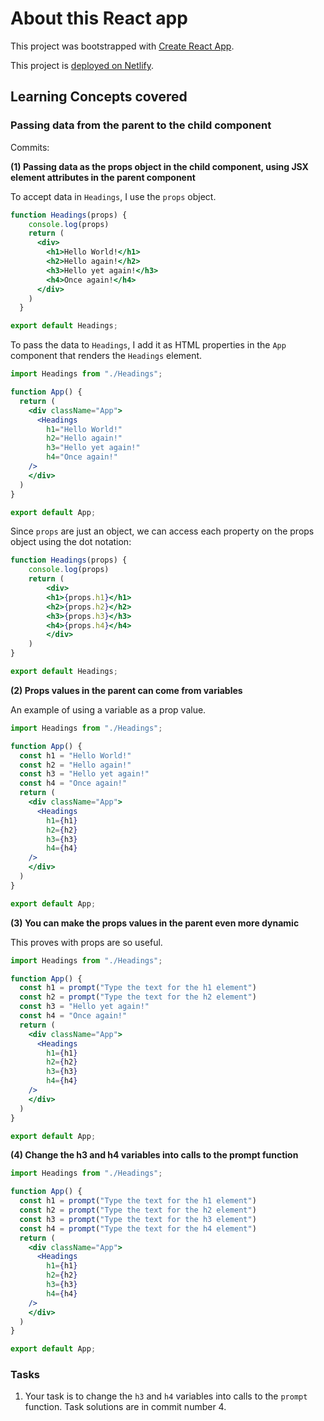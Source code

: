 # About this React app

This project was bootstrapped with [Create React App](https://github.com/facebook/create-react-app).

This project is [deployed on Netlify]().

## Learning Concepts covered

### Passing data from the parent to the child component

Commits:

**(1) Passing data as the props object in the child component, using JSX element attributes in the parent component**

To accept data in `Headings`, I use the `props` object.
```jsx
function Headings(props) {
    console.log(props)
    return (
      <div>
        <h1>Hello World!</h1>
        <h2>Hello again!</h2>
        <h3>Hello yet again!</h3>
        <h4>Once again!</h4>
      </div>
    )
  }

export default Headings;
```

To pass the data to `Headings`, I add it as HTML properties in the `App` component that renders the `Headings` element.
```jsx
import Headings from "./Headings";

function App() {
  return (
    <div className="App">
      <Headings
        h1="Hello World!"
        h2="Hello again!"
        h3="Hello yet again!"
        h4="Once again!"
    />
    </div>
  )
}

export default App;
```

Since `props` are just an object, we can access each property on the props object using the dot notation:
```jsx
function Headings(props) {
    console.log(props)
    return (
        <div>
        <h1>{props.h1}</h1>
        <h2>{props.h2}</h2>
        <h3>{props.h3}</h3>
        <h4>{props.h4}</h4>
        </div>
    )
}

export default Headings;
```

**(2) Props values in the parent can come from variables**

An example of using a variable as a prop value.

```jsx
import Headings from "./Headings";

function App() {
  const h1 = "Hello World!"
  const h2 = "Hello again!"
  const h3 = "Hello yet again!"
  const h4 = "Once again!"
  return (
    <div className="App">
      <Headings
        h1={h1}
        h2={h2}
        h3={h3}
        h4={h4}
    />
    </div>
  )
}

export default App;
```

**(3) You can make the props values in the parent even more dynamic**

This proves with props are so useful.

```jsx
import Headings from "./Headings";

function App() {
  const h1 = prompt("Type the text for the h1 element")
  const h2 = prompt("Type the text for the h2 element")
  const h3 = "Hello yet again!"
  const h4 = "Once again!"
  return (
    <div className="App">
      <Headings
        h1={h1}
        h2={h2}
        h3={h3}
        h4={h4}
    />
    </div>
  )
}

export default App;
```

**(4) Change the h3 and h4 variables into calls to the prompt function**

```jsx
import Headings from "./Headings";

function App() {
  const h1 = prompt("Type the text for the h1 element")
  const h2 = prompt("Type the text for the h2 element")
  const h3 = prompt("Type the text for the h3 element")
  const h4 = prompt("Type the text for the h4 element")
  return (
    <div className="App">
      <Headings
        h1={h1}
        h2={h2}
        h3={h3}
        h4={h4}
    />
    </div>
  )
}

export default App;
```

### Tasks

1. Your task is to change the `h3` and `h4` variables into calls to the `prompt` function. Task solutions are in commit number 4.
